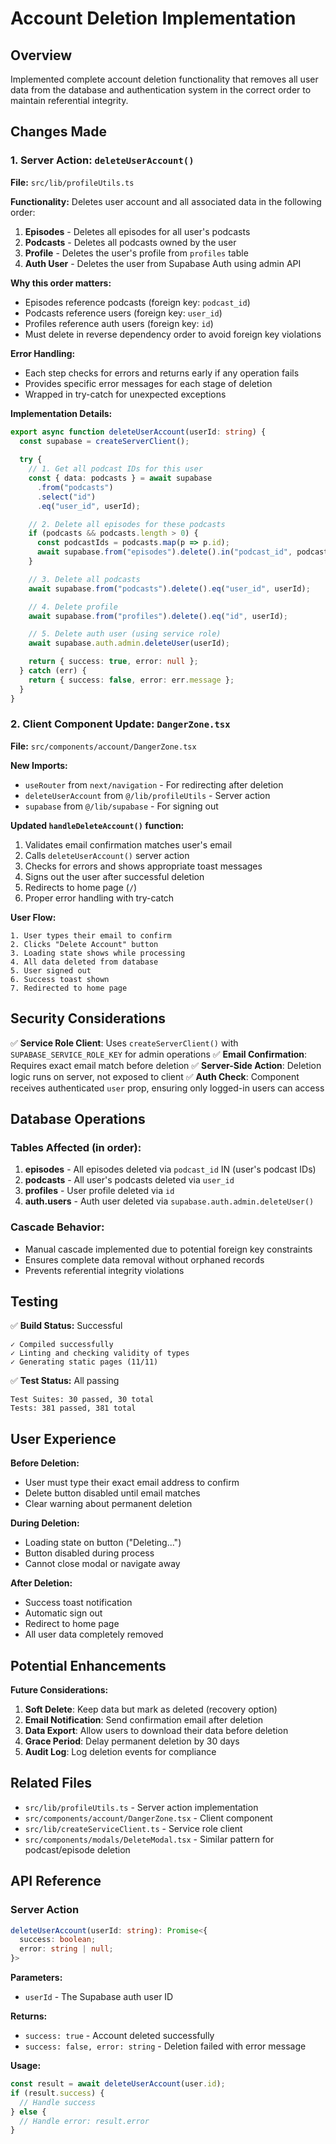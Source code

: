 # Account Deletion Implementation

## Overview
Implemented complete account deletion functionality that removes all user data from the database and authentication system in the correct order to maintain referential integrity.

## Changes Made

### 1. Server Action: `deleteUserAccount()` 
**File:** `src/lib/profileUtils.ts`

**Functionality:**
Deletes user account and all associated data in the following order:
1. **Episodes** - Deletes all episodes for all user's podcasts
2. **Podcasts** - Deletes all podcasts owned by the user
3. **Profile** - Deletes the user's profile from `profiles` table
4. **Auth User** - Deletes the user from Supabase Auth using admin API

**Why this order matters:**
- Episodes reference podcasts (foreign key: `podcast_id`)
- Podcasts reference users (foreign key: `user_id`)
- Profiles reference auth users (foreign key: `id`)
- Must delete in reverse dependency order to avoid foreign key violations

**Error Handling:**
- Each step checks for errors and returns early if any operation fails
- Provides specific error messages for each stage of deletion
- Wrapped in try-catch for unexpected exceptions

**Implementation Details:**
```typescript
export async function deleteUserAccount(userId: string) {
  const supabase = createServerClient();
  
  try {
    // 1. Get all podcast IDs for this user
    const { data: podcasts } = await supabase
      .from("podcasts")
      .select("id")
      .eq("user_id", userId);

    // 2. Delete all episodes for these podcasts
    if (podcasts && podcasts.length > 0) {
      const podcastIds = podcasts.map(p => p.id);
      await supabase.from("episodes").delete().in("podcast_id", podcastIds);
    }

    // 3. Delete all podcasts
    await supabase.from("podcasts").delete().eq("user_id", userId);

    // 4. Delete profile
    await supabase.from("profiles").delete().eq("id", userId);

    // 5. Delete auth user (using service role)
    await supabase.auth.admin.deleteUser(userId);

    return { success: true, error: null };
  } catch (err) {
    return { success: false, error: err.message };
  }
}
```

### 2. Client Component Update: `DangerZone.tsx`
**File:** `src/components/account/DangerZone.tsx`

**New Imports:**
- `useRouter` from `next/navigation` - For redirecting after deletion
- `deleteUserAccount` from `@/lib/profileUtils` - Server action
- `supabase` from `@/lib/supabase` - For signing out

**Updated `handleDeleteAccount()` function:**
1. Validates email confirmation matches user's email
2. Calls `deleteUserAccount()` server action
3. Checks for errors and shows appropriate toast messages
4. Signs out the user after successful deletion
5. Redirects to home page (`/`)
6. Proper error handling with try-catch

**User Flow:**
```
1. User types their email to confirm
2. Clicks "Delete Account" button
3. Loading state shows while processing
4. All data deleted from database
5. User signed out
6. Success toast shown
7. Redirected to home page
```

## Security Considerations

✅ **Service Role Client**: Uses `createServerClient()` with `SUPABASE_SERVICE_ROLE_KEY` for admin operations
✅ **Email Confirmation**: Requires exact email match before deletion
✅ **Server-Side Action**: Deletion logic runs on server, not exposed to client
✅ **Auth Check**: Component receives authenticated `user` prop, ensuring only logged-in users can access

## Database Operations

### Tables Affected (in order):
1. **episodes** - All episodes deleted via `podcast_id` IN (user's podcast IDs)
2. **podcasts** - All user's podcasts deleted via `user_id`
3. **profiles** - User profile deleted via `id`
4. **auth.users** - Auth user deleted via `supabase.auth.admin.deleteUser()`

### Cascade Behavior:
- Manual cascade implemented due to potential foreign key constraints
- Ensures complete data removal without orphaned records
- Prevents referential integrity violations

## Testing

✅ **Build Status:** Successful
```
✓ Compiled successfully
✓ Linting and checking validity of types
✓ Generating static pages (11/11)
```

✅ **Test Status:** All passing
```
Test Suites: 30 passed, 30 total
Tests: 381 passed, 381 total
```

## User Experience

**Before Deletion:**
- User must type their exact email address to confirm
- Delete button disabled until email matches
- Clear warning about permanent deletion

**During Deletion:**
- Loading state on button ("Deleting...")
- Button disabled during process
- Cannot close modal or navigate away

**After Deletion:**
- Success toast notification
- Automatic sign out
- Redirect to home page
- All user data completely removed

## Potential Enhancements

**Future Considerations:**
1. **Soft Delete**: Keep data but mark as deleted (recovery option)
2. **Email Notification**: Send confirmation email after deletion
3. **Data Export**: Allow users to download their data before deletion
4. **Grace Period**: Delay permanent deletion by 30 days
5. **Audit Log**: Log deletion events for compliance

## Related Files

- `src/lib/profileUtils.ts` - Server action implementation
- `src/components/account/DangerZone.tsx` - Client component
- `src/lib/createServiceClient.ts` - Service role client
- `src/components/modals/DeleteModal.tsx` - Similar pattern for podcast/episode deletion

## API Reference

### Server Action
```typescript
deleteUserAccount(userId: string): Promise<{
  success: boolean;
  error: string | null;
}>
```

**Parameters:**
- `userId` - The Supabase auth user ID

**Returns:**
- `success: true` - Account deleted successfully
- `success: false, error: string` - Deletion failed with error message

**Usage:**
```typescript
const result = await deleteUserAccount(user.id);
if (result.success) {
  // Handle success
} else {
  // Handle error: result.error
}
```
